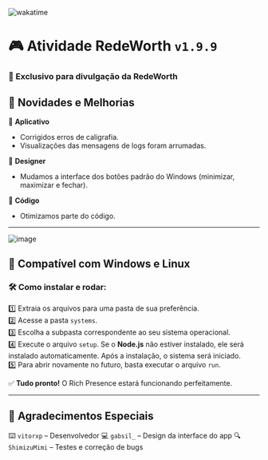 ![wakatime](https://wakatime.com/badge/github/XPCreate/Rich-Presence-RedeWorth.svg)  

# 🎮 Atividade RedeWorth `v1.9.9`  
### 🚀 Exclusivo para divulgação da RedeWorth  

## 📌 Novidades e Melhorias  

🔹 **Aplicativo**
- Corrigidos erros de caligrafia.
- Visualizações das mensagens de logs foram arrumadas.

🔹 **Designer**
- Mudamos a interface dos botões padrão do Windows (minimizar, maximizar e fechar).

 🔹 **Código**  
- Otimizamos parte do código.

---

![image](https://i.imgur.com/1FMpvLt.png)  

## 🔹 Compatível com Windows e Linux  

### 🛠️ Como instalar e rodar:  
1️⃣ Extraia os arquivos para uma pasta de sua preferência.  
2️⃣ Acesse a pasta `systems`.  
3️⃣ Escolha a subpasta correspondente ao seu sistema operacional.  
4️⃣ Execute o arquivo `setup`. Se o **Node.js** não estiver instalado, ele será instalado automaticamente. Após a instalação, o sistema será iniciado.  
5️⃣ Para abrir novamente no futuro, basta executar o arquivo `run`.  

✅ **Tudo pronto!** O Rich Presence estará funcionando perfeitamente.  

---

## 🎉 Agradecimentos Especiais  
⌨️ `vitorxp` – Desenvolvedor
💻 `gabsil_` – Design da interface do app
🔍 `ShimizuMimi` – Testes e correção de bugs